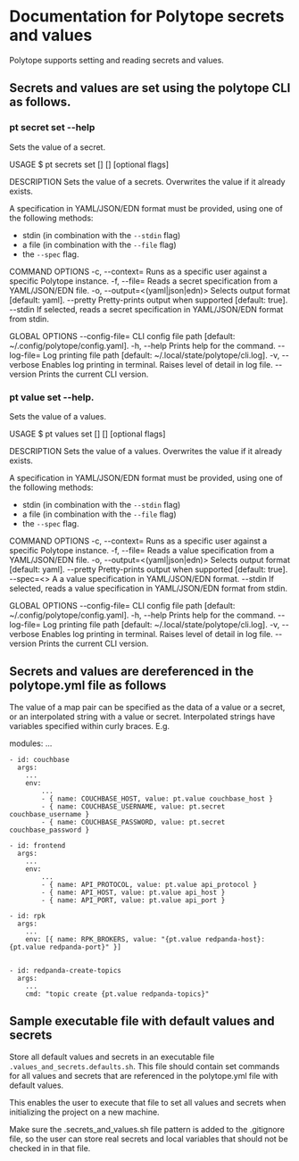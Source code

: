# Documentation for Polytope secrets and values

Polytope supports setting and reading secrets and values. 

## Secrets and values are set using the polytope CLI as follows.  

### pt secret set --help          
Sets the value of a secret.

USAGE
  $ pt secrets set [<secret>] [<data>] [optional flags]

DESCRIPTION
  Sets the value of a secrets.
  Overwrites the value if it already exists.
  
  A specification in YAML/JSON/EDN format must be provided, using one of the
  following methods:
   - stdin (in combination with the `--stdin` flag)
   - a file (in combination with the `--file` flag)
   - the `--spec` flag.

COMMAND OPTIONS
  -c, --context=<context>          Runs as a specific user against a specific Polytope instance.
  -f, --file=<path>                Reads a secret specification from a YAML/JSON/EDN file.
  -o, --output=<(yaml|json|edn)>   Selects output format [default: yaml].
      --pretty                     Pretty-prints output when supported [default: true].
      --stdin                      If selected, reads a secret specification in YAML/JSON/EDN format from stdin.

GLOBAL OPTIONS
      --config-file=<path>   CLI config file path [default: ~/.config/polytope/config.yaml].
  -h, --help                 Prints help for the command.
      --log-file=<path>      Log printing file path [default: ~/.local/state/polytope/cli.log].
  -v, --verbose              Enables log printing in terminal. Raises level of detail in log file.
      --version              Prints the current CLI version.



### pt value set --help.
Sets the value of a values.

USAGE
  $ pt values set [<value>] [<data>] [optional flags]

DESCRIPTION
  Sets the value of a values.
  Overwrites the value if it already exists.
  
  A specification in YAML/JSON/EDN format must be provided, using one of the
  following methods:
   - stdin (in combination with the `--stdin` flag)
   - a file (in combination with the `--file` flag)
   - the `--spec` flag.

COMMAND OPTIONS
  -c, --context=<context>          Runs as a specific user against a specific Polytope instance.
  -f, --file=<path>                Reads a value specification from a YAML/JSON/EDN file.
  -o, --output=<(yaml|json|edn)>   Selects output format [default: yaml].
      --pretty                     Pretty-prints output when supported [default: true].
      --spec=<>                    A a value specification in YAML/JSON/EDN format.
      --stdin                      If selected, reads a value specification in YAML/JSON/EDN format from stdin.

GLOBAL OPTIONS
      --config-file=<path>   CLI config file path [default: ~/.config/polytope/config.yaml].
  -h, --help                 Prints help for the command.
      --log-file=<path>      Log printing file path [default: ~/.local/state/polytope/cli.log].
  -v, --verbose              Enables log printing in terminal. Raises level of detail in log file.
      --version              Prints the current CLI version.


## Secrets and values are dereferenced in the polytope.yml file as follows

The value of a map pair can be specified as the data of a value or a secret, or an interpolated string with a value or secret. Interpolated strings have variables specified within curly braces. E.g.

modules: 
    ...

    - id: couchbase
      args:
        ... 
        env:
            ...
            - { name: COUCHBASE_HOST, value: pt.value couchbase_host }
            - { name: COUCHBASE_USERNAME, value: pt.secret couchbase_username }
            - { name: COUCHBASE_PASSWORD, value: pt.secret couchbase_password }

    - id: frontend
      args:
        ...
        env: 
            ...
            - { name: API_PROTOCOL, value: pt.value api_protocol }
            - { name: API_HOST, value: pt.value api_host }
            - { name: API_PORT, value: pt.value api_port }

    - id: rpk
      args:
        ...
        env: [{ name: RPK_BROKERS, value: "{pt.value redpanda-host}:{pt.value redpanda-port}" }]


    - id: redpanda-create-topics
      args: 
        ...
        cmd: "topic create {pt.value redpanda-topics}"
            

        
## Sample executable file with default values and secrets

Store all default values and secrets in an executable file `.values_and_secrets.defaults.sh`. This file should contain 
set commands for all values and secrets that are referenced in the polytope.yml file with default values. 

This enables the user to execute that file to set all values and secrets when initializing the project on a new machine. 

Make sure the .secrets_and_values.sh file pattern is added to the .gitignore file, so the user can store real secrets and local variables that should not be checked in in that file.


